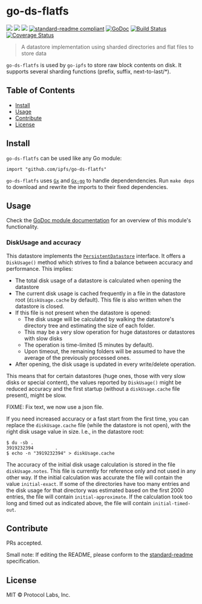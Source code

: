 # go-ds-flatfs

[![](https://img.shields.io/badge/made%20by-Protocol%20Labs-blue.svg?style=flat-square)](http://ipn.io)
[![](https://img.shields.io/badge/project-IPFS-blue.svg?style=flat-square)](http://ipfs.io/)
[![](https://img.shields.io/badge/freenode-%23ipfs-blue.svg?style=flat-square)](http://webchat.freenode.net/?channels=%23ipfs)
[![standard-readme compliant](https://img.shields.io/badge/standard--readme-OK-green.svg?style=flat-square)](https://github.com/RichardLitt/standard-readme)
[![GoDoc](https://godoc.org/github.com/ipfs/go-ds-flatfs?status.svg)](https://godoc.org/github.com/ipfs/go-ds-flatfs)
[![Build Status](https://travis-ci.org/ipfs/go-ds-flatfs.svg?branch=master)](https://travis-ci.org/ipfs/go-ds-flatfs)
[![Coverage Status](https://img.shields.io/codecov/c/github/ipfs/go-ds-flatfs.svg)](https://codecov.io/gh/ipfs/go-ds-flatfs)


> A datastore implementation using sharded directories and flat files to store data

`go-ds-flatfs` is used by `go-ipfs` to store raw block contents on disk. It supports several sharding functions (prefix, suffix, next-to-last/*).

## Table of Contents

- [Install](#install)
- [Usage](#usage)
- [Contribute](#contribute)
- [License](#license)

## Install

`go-ds-flatfs` can be used like any Go module:


```
import "github.com/ipfs/go-ds-flatfs"
```

`go-ds-flatfs` uses [`Gx`](https://github.com/whyrusleeping/gx) and [`Gx-go`](https://github.com/whyrusleeping/gx-go) to handle dependendencies. Run `make deps` to download and rewrite the imports to their fixed dependencies.

## Usage

Check the [GoDoc module documentation](https://godoc.org/github.com/ipfs/go-ds-flatfs) for an overview of this module's
functionality.

### DiskUsage and accuracy

This datastore implements the [`PersistentDatastore`](https://godoc.org/github.com/ipfs/go-datastore#PersistentDatastore) interface. It offers a `DiskUsage()` method which strives to find a balance between accuracy and performance. This implies:

* The total disk usage of a datastore is calculated when opening the datastore
* The current disk usage is cached frequently in a file in the datastore root (`diskUsage.cache` by default). This file is also
written when the datastore is closed.
* If this file is not present when the datastore is opened:
  * The disk usage will be calculated by walking the datastore's directory tree and estimating the size of each folder.
  * This may be a very slow operation for huge datastores or datastores with slow disks
  * The operation is time-limited (5 minutes by default).
  * Upon timeout, the remaining folders will be assumed to have the average of the previously processed ones.
* After opening, the disk usage is updated in every write/delete operation.

This means that for certain datastores (huge ones, those with very slow disks or special content), the values reported by
`DiskUsage()` might be reduced accuracy and the first startup (without a `diskUsage.cache` file present), might be slow.

FIXME: Fix text, we now use a json file.

If you need increased accuracy or a fast start from the first time, you can replace the `diskUsage.cache` file (while the
datastore is not open), with the right disk usage value in size. I.e., in the datastore root:

    $ du -sb .
    3919232394        .
    $ echo -n "3919232394" > diskUsage.cache

The accuracy of the initial disk usage calculation is stored in the file `diskUsage.notes`.  This file is currently for reference only and
not used in any other way.  If the initial calculation was accurate the file will contain the value `initial-exact`.  If some of the
directories have too many entries and the disk usage for that directory was estimated based on the first 2000 entries, the file will contain
`initial-approximate`.  If the calculation took too long and timed out as indicated above, the file will contain `initial-timed-out`.

## Contribute

PRs accepted.

Small note: If editing the README, please conform to the [standard-readme](https://github.com/RichardLitt/standard-readme) specification.

## License

MIT © Protocol Labs, Inc.
